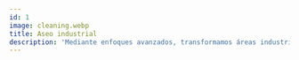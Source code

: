 ```yaml
---
id: 1
image: cleaning.webp
title: Aseo industrial
description: 'Mediante enfoques avanzados, transformamos áreas industriales para su máximo potencial, mejorando la apariencia y asegurando entornos limpios y eficientes que respaldan integralmente las operaciones.'
---
```

